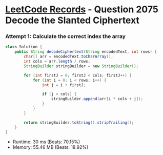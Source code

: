 # [LeetCode Records](../../README.md) - Question 2075 Decode the Slanted Ciphertext

### Attempt 1: Calculate the correct index the array
```java
class Solution {
    public String decodeCiphertext(String encodedText, int rows) {
        char[] arr = encodedText.toCharArray();
        int cols = arr.length / rows;
        StringBuilder stringBuilder = new StringBuilder();

        for (int firstJ = 0; firstJ < cols; firstJ++) {
            for (int i = 0; i < rows; i++) {
                int j = i + firstJ;

                if (j < cols) {
                    stringBuilder.append(arr[i * cols + j]);
                }
            }
        }

        return stringBuilder.toString().stripTrailing();
    }
}
```
- Runtime: 30 ms (Beats: 70.15%)
- Memory: 55.46 MB (Beats: 18.92%)

<br>
